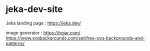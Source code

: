# jeka-dev-site
Jeka landing page : https://jeka.dev/

image generator :
https://bgjar.com/
https://www.svgbackgrounds.com/set/free-svg-backgrounds-and-patterns/


